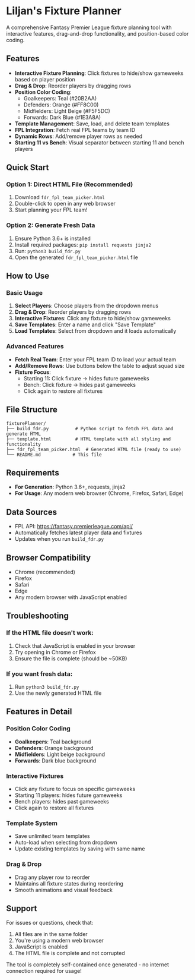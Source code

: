 # Liljan's Fixture Planner

A comprehensive Fantasy Premier League fixture planning tool with interactive features, drag-and-drop functionality, and position-based color coding.

## Features

- **Interactive Fixture Planning**: Click fixtures to hide/show gameweeks based on player position
- **Drag & Drop**: Reorder players by dragging rows
- **Position Color Coding**: 
  - Goalkeepers: Teal (#20B2AA)
  - Defenders: Orange (#FF8C00)
  - Midfielders: Light Beige (#F5F5DC)
  - Forwards: Dark Blue (#1E3A8A)
- **Template Management**: Save, load, and delete team templates
- **FPL Integration**: Fetch real FPL teams by team ID
- **Dynamic Rows**: Add/remove player rows as needed
- **Starting 11 vs Bench**: Visual separator between starting 11 and bench players

## Quick Start

### Option 1: Direct HTML File (Recommended)
1. Download `fdr_fpl_team_picker.html`
2. Double-click to open in any web browser
3. Start planning your FPL team!

### Option 2: Generate Fresh Data
1. Ensure Python 3.6+ is installed
2. Install required packages: `pip install requests jinja2`
3. Run: `python3 build_fdr.py`
4. Open the generated `fdr_fpl_team_picker.html` file

## How to Use

### Basic Usage
1. **Select Players**: Choose players from the dropdown menus
2. **Drag & Drop**: Reorder players by dragging rows
3. **Interactive Fixtures**: Click any fixture to hide/show gameweeks
4. **Save Templates**: Enter a name and click "Save Template"
5. **Load Templates**: Select from dropdown and it loads automatically

### Advanced Features
- **Fetch Real Team**: Enter your FPL team ID to load your actual team
- **Add/Remove Rows**: Use buttons below the table to adjust squad size
- **Fixture Focus**: 
  - Starting 11: Click fixture → hides future gameweeks
  - Bench: Click fixture → hides past gameweeks
  - Click again to restore all fixtures

## File Structure

```
fixturePlanner/
├── build_fdr.py          # Python script to fetch FPL data and generate HTML
├── template.html         # HTML template with all styling and functionality
├── fdr_fpl_team_picker.html  # Generated HTML file (ready to use)
└── README.md            # This file
```

## Requirements

- **For Generation**: Python 3.6+, requests, jinja2
- **For Usage**: Any modern web browser (Chrome, Firefox, Safari, Edge)

## Data Sources

- FPL API: https://fantasy.premierleague.com/api/
- Automatically fetches latest player data and fixtures
- Updates when you run `build_fdr.py`

## Browser Compatibility

- Chrome (recommended)
- Firefox
- Safari
- Edge
- Any modern browser with JavaScript enabled

## Troubleshooting

### If the HTML file doesn't work:
1. Check that JavaScript is enabled in your browser
2. Try opening in Chrome or Firefox
3. Ensure the file is complete (should be ~50KB)

### If you want fresh data:
1. Run `python3 build_fdr.py`
2. Use the newly generated HTML file

## Features in Detail

### Position Color Coding
- **Goalkeepers**: Teal background
- **Defenders**: Orange background  
- **Midfielders**: Light beige background
- **Forwards**: Dark blue background

### Interactive Fixtures
- Click any fixture to focus on specific gameweeks
- Starting 11 players: hides future gameweeks
- Bench players: hides past gameweeks
- Click again to restore all fixtures

### Template System
- Save unlimited team templates
- Auto-load when selecting from dropdown
- Update existing templates by saving with same name

### Drag & Drop
- Drag any player row to reorder
- Maintains all fixture states during reordering
- Smooth animations and visual feedback

## Support

For issues or questions, check that:
1. All files are in the same folder
2. You're using a modern web browser
3. JavaScript is enabled
4. The HTML file is complete and not corrupted

The tool is completely self-contained once generated - no internet connection required for usage!
